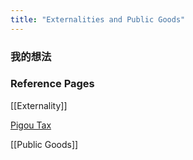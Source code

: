 ```yaml
---
title: "Externalities and Public Goods"
---
```


### 我的想法



### Reference Pages


[[Externality]]

[Pigou Tax](Pigou%20Tax.md)

[[Public Goods]]